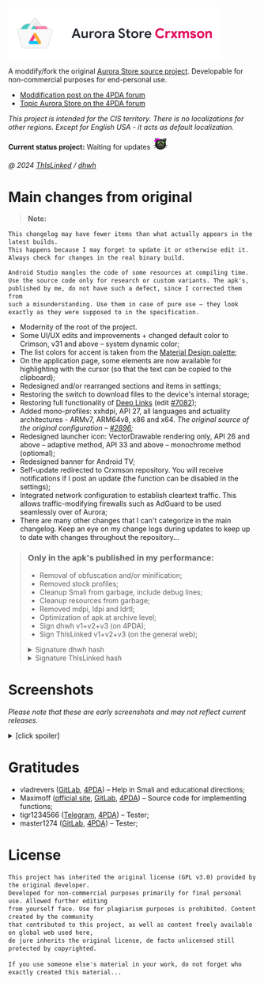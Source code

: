 <img id="logo" align="center" src="README-logo.webp"  alt="Aurora Store Crxmson" />

A moddify/fork the original [Aurora Store source project](https://gitlab.com/AuroraOSS/AuroraStore). Developable for non-commercial purposes for end-personal use.

* [Moddification post on the 4PDA forum](https://4pda.to/forum/index.php?showtopic=887569&view=findpost&p=116441910)
* [Topic Aurora Store on the 4PDA forum](https://4pda.to/forum/index.php?showtopic=887569)

*This project is intended for the CIS territory. There is no localizations for other regions. Except for English USA - it acts as default localization.*

**Current status project:** Waiting for updates <img src="README-kitten.webp"  alt=" =^.^= " style="width: 35px;" />

###### @ 2024 [ThIsLinked](https://t.me/thislinked) / [dhwh](https://4pda.to/forum/index.php?showuser=9870529)

# Main changes from original

> **Note:**
```
This changelog may have fewer items than what actually appears in the latest builds.
This happens because I may forget to update it or otherwise edit it.
Always check for changes in the real binary build.
```
```
Android Studio mangles the code of some resources at compiling time.
Use the source code only for research or custom variants. The apk's,
published by me, do not have such a defect, since I corrected them from
such a misunderstanding. Use them in case of pure use – they look
exactly as they were supposed to in the specification.
```

* Modernity of the root of the project.
* Some UI/UX edits and improvements + changed default color to Crimson, v31 and above – system dynamic color;
* The list colors for accent is taken from the [Material Design palette](https://m2.material.io/design/color/the-color-system.html#color-theme-creation);
* On the application page, some elements are now available for highlighting with the cursor (so that the text can be copied to the clipboard);
* Redesigned and/or rearranged sections and items in settings;
* Restoring the switch to download files to the device's internal storage;
* Restoring full functionality of [Deep Links](https://developer.android.com/training/app-links/deep-linking) (edit [#7082](https://4pda.to/forum/index.php?showtopic=887569&view=findpost&p=124420039));
* Added mono-profiles: xxhdpi, API 27, all languages and actuality architectures - ARMv7, ARM64v8, x86 and x64. *The original source of the original configuration – [#2896](https://4pda.to/forum/index.php?showtopic=887569&view=findpost&p=106493433);*
* Redesigned launcher icon: VectorDrawable rendering only, API 26 and above – adaptive method, API 33 and above – monochrome method (optiomal);
* Redesigned banner for Android TV;
* Self-update redirected to Crxmson repository. You will receive notifications if I post an update (the function can be disabled in the settings);
* Integrated network configuration to establish cleartext traffic. This allows traffic-modifying firewalls such as AdGuard to be used seamlessly over of Aurora;
* There are many other changes that I can't categorize in the main changelog. Keep an eye on my change logs during updates to keep up to date with changes throughout the repository...

> ### Only in the apk's published in my performance:
> * Removal of obfuscation and/or minification;
> * Removed stock profiles;
> * Cleanup Smali from garbage, include debug lines;
> * Cleanup resources from garbage;
> * Removed mdpi, ldpi and ldrtl;
> * Optimization of apk at archive level;
> * Sign dhwh v1+v2+v3 (on 4PDA);
> * Sign ThIsLinked v1+v2+v3 (on the general web);
> <details><summary>Signature dhwh hash</summary>
>
> _**HEX/DEC:** 0x97d83e3e (-1747435970)_
>
> _**CRC32/DEC:** 0x6a8059f7 (1786796535)_
>
> _**MD5:** 050284900ab95f8de385b8552951cbcc_
>
> _**SHA1:** 6e6b12dbb39099654d1043826e7f9480eee29b55_
>
> _**SHA256:** b21ac037532ea9ae47e98afacb9756fb116f0b11c51860c8115d29512a69eb6c_
> </details>
> <details><summary>Signature ThIsLinked hash</summary>
>
> _**HEX/DEC:** 0x6264f009 (1650782217)_
>
> _**CRC32/DEC:** 0xe2e95680 (-488024448)_
>
> _**MD5:** 21247d96e07877efc1867081d6697a56_
>
> _**SHA1:** 052e470e98d916ad731fca81c38a80b5309eea0e_
>
> _**SHA256:** 2d2e593e349bfff9b371228604579d30028719fe13e97d5ca0610d92ea6c948_
> </details>

# Screenshots

*Please note that these are early screenshots and may not reflect current releases.*

<details><summary>[click spoiler]</summary>
<img src="Screenshots/Screenshot_1.webp" alt="Screenshot_1" /><img src="Screenshots/Screenshot_2.webp" alt="Screenshot_2" /><img src="Screenshots/Screenshot_2-amber.webp" alt="Screenshot_2-amber" /><img src="Screenshots/Screenshot_2-indigo.webp" alt="Screenshot_2-indigo" /><img src="Screenshots/Screenshot_2-dark.webp" alt="Screenshot_2-dark" /><img src="Screenshots/Screenshot_2-black.webp" alt="Screenshot_2-black" /><img src="Screenshots/Screenshot_3.webp" alt="Screenshot_3" /><img src="Screenshots/Screenshot_4.webp" alt="Screenshot_4" /><img src="Screenshots/Screenshot_5.webp" alt="Screenshot_5" /><img src="Screenshots/Screenshot_6.webp" alt="Screenshot_6" /><img src="Screenshots/Screenshot_7.webp" alt="Screenshot_7" /><img src="Screenshots/Screenshot_8.webp" alt="Screenshot_8" /><img src="Screenshots/Screenshot_8-listAccents.webp" alt="Screenshot_8-listAccents" /><img src="Screenshots/Screenshot_9.webp" alt="Screenshot_9" />
</details>

# Gratitudes

* vladrevers ([GitLab](https://gitlab.com/vladrevers), [4PDA](https://4pda.to/forum/index.php?showuser=5081201)) – Help in Smali and educational directions;
* Maximoff ([official site](https://maximoff.su/), [GitLab](https://gitlab.com/maximoff), [4PDA](https://4pda.to/forum/index.php?showuser=4424665)) – Source code for implementing functions;
* tigr1234566 ([Telegram](https://t.me/tommyhellatigr), [4PDA](https://4pda.to/forum/index.php?showuser=6432902)) – Tester;
* master1274 ([GitLab](https://gitlab.com/anikin.rusl), [4PDA](https://4pda.to/forum/index.php?showuser=5042804)) – Tester;

# License

```
This project has inherited the original license (GPL v3.0) provided by the original developer.
Developed for non-commercial purposes primarily for final personal use. Allowed further editing
from yourself face. Use for plagiarism purposes is prohibited. Content created by the community
that contributed to this project, as well as content freely available on global web used here,
de jure inherits the original license, de facto unlicensed still protected by copyrighted.

If you use someone else's material in your work, do not forget who exactly created this material...
```
